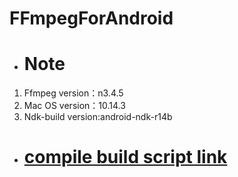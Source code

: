 # FFmpegForAndroid
+ # Note
1. Ffmpeg version：n3.4.5
2. Mac OS version：10.14.3 
3. Ndk-build version:android-ndk-r14b
+ # [compile build script link](/FFmpeg-n3.3.6/build_android.sh)

